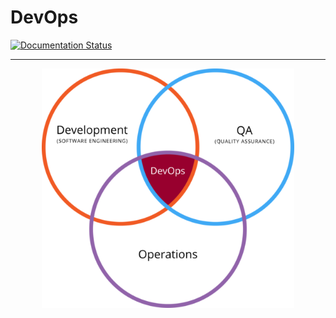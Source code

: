 # DevOps

[![Documentation Status](https://readthedocs.org/projects/devops-cg/badge/?version=latest)](https://devops-cg.readthedocs.io/zh_CN/latest/?badge=latest)

-----

<p align="center">
  <img src="docs/img/DevOps00.png" style="width:80%;">
</p>
